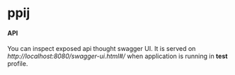 # ppij

#### API
You can inspect exposed api thought swagger UI. It is served on _http://localhost:8080/swagger-ui.html#/_ when application is running in **test** profile.